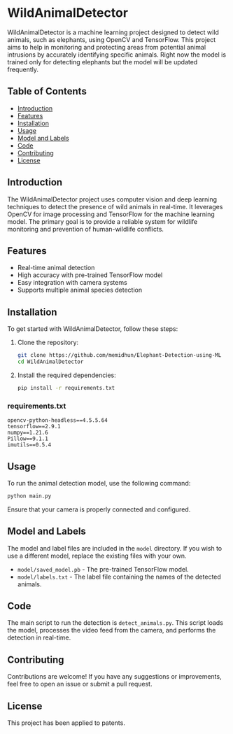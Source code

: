 # WildAnimalDetector

WildAnimalDetector is a machine learning project designed to detect wild animals, such as elephants, using OpenCV and TensorFlow. This project aims to help in monitoring and protecting areas from potential animal intrusions by accurately identifying specific animals. Right now the model is trained only for detecting elephants but the model will be updated frequently.

## Table of Contents
- [Introduction](#introduction)
- [Features](#features)
- [Installation](#installation)
- [Usage](#usage)
- [Model and Labels](#model-and-labels)
- [Code](#code)
- [Contributing](#contributing)
- [License](#license)

## Introduction
The WildAnimalDetector project uses computer vision and deep learning techniques to detect the presence of wild animals in real-time. It leverages OpenCV for image processing and TensorFlow for the machine learning model. The primary goal is to provide a reliable system for wildlife monitoring and prevention of human-wildlife conflicts.

## Features
- Real-time animal detection
- High accuracy with pre-trained TensorFlow model
- Easy integration with camera systems
- Supports multiple animal species detection

## Installation
To get started with WildAnimalDetector, follow these steps:

1. Clone the repository:
    ```sh
    git clone https://github.com/memidhun/Elephant-Detection-using-ML
    cd WildAnimalDetector
    ```

2. Install the required dependencies:
    ```sh
    pip install -r requirements.txt
    ```

### requirements.txt
```
opencv-python-headless==4.5.5.64
tensorflow==2.9.1
numpy==1.21.6
Pillow==9.1.1
imutils==0.5.4
```

## Usage
To run the animal detection model, use the following command:
```sh
python main.py
```

Ensure that your camera is properly connected and configured.

## Model and Labels
The model and label files are included in the `model` directory. If you wish to use a different model, replace the existing files with your own.

- `model/saved_model.pb` - The pre-trained TensorFlow model.
- `model/labels.txt` - The label file containing the names of the detected animals.

## Code
The main script to run the detection is `detect_animals.py`. This script loads the model, processes the video feed from the camera, and performs the detection in real-time.

## Contributing
Contributions are welcome! If you have any suggestions or improvements, feel free to open an issue or submit a pull request.

## License
This project has been applied to patents.
